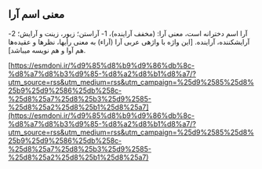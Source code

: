 ## معنی اسم آرا


آرا اسم دخترانه است، معنی آرا: (مخفف آراینده)، 1- آراستن؛ زیور، زینت و آرایش؛ 2- آرایشکننده، آراینده. [این واژه با واژهی عربی آرا (آراء) به معنی رأیها، نظرها و عقیده‌ها هم آوا و هم نویسه میباشد].

[https://esmdoni.ir/%d9%85%d8%b9%d9%86%db%8c-%d8%a7%d8%b3%d9%85-%d8%a2%d8%b1%d8%a7/?utm_source=rss&utm_medium=rss&utm_campaign=%25d9%2585%25d8%25b9%25d9%2586%25db%258c-%25d8%25a7%25d8%25b3%25d9%2585-%25d8%25a2%25d8%25b1%25d8%25a7](https://esmdoni.ir/%d9%85%d8%b9%d9%86%db%8c-%d8%a7%d8%b3%d9%85-%d8%a2%d8%b1%d8%a7/?utm_source=rss&utm_medium=rss&utm_campaign=%25d9%2585%25d8%25b9%25d9%2586%25db%258c-%25d8%25a7%25d8%25b3%25d9%2585-%25d8%25a2%25d8%25b1%25d8%25a7) 